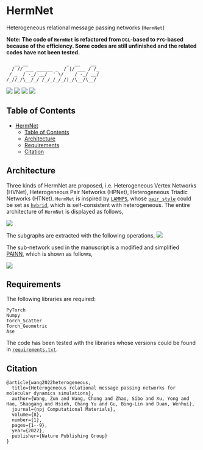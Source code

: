 # HermNet
Heterogeneous relational message passing networks (```HermNet```)

**Note: The code of `HermNet` is refactored from `DGL`-based to `PYG`-based because of the efficiency. Some codes are still unfinished and the related codes have not been tested.**

```
   __ __              _  __    __ 
  / // ___ ______ _  / |/ ___ / /_
 / _  / -_/ __/  ' \/    / -_/ __/
/_//_/\__/_/ /_/_/_/_/|_/\__/\__/ 
```

![](https://img.shields.io/badge/language-python-yellow)
[![](https://img.shields.io/badge/paper-PDF-orange)](https://www.nature.com/articles/s41524-022-00739-1)
![](https://img.shields.io/github/stars/sakuraiiiii/HermNet?style=social)
![](https://img.shields.io/github/forks/sakuraiiiii/HermNet?style=social)

## Table of Contents

- [HermNet](#hermnet)
  - [Table of Contents](#table-of-contents)
  - [Architecture](#architecture)
  - [Requirements](#requirements)
  - [Citation](#citation)

## Architecture
Three kinds of HermNet are proposed, i.e. Heterogeneous Vertex Networks (HVNet), Heterogeneous Pair Networks (HPNet), Heterogeneous Triadic Networks (HTNet). `HermNet` is inspired by [`LAMMPS`](https://lammps.sandia.gov/), whose [`pair_style`](https://lammps.sandia.gov/doc/pairs.html) could be set as [`hybrid`](https://lammps.sandia.gov/doc/pair_hybrid.html), which is self-consistent with heterogeneous. The entire architecture of `HermNet` is displayed as follows,

![](./figs/arch.svg)

The subgraphs are extracted with the following operations, 
![](./figs/subgraph.svg)

The sub-network used in the manuscript is a modified and simplified [PAINN](https://arxiv.org/abs/2102.03150), which is shown as follows, 

![](./figs/subnetwork.svg)

## Requirements
The following libraries are required:
```
PyTorch
Numpy
Torch_Scatter
Torch_Geometric
Ase
```
The code has been tested with the libraries whose versions could be found in [`requirements.txt`](./requirements.txt).


## Citation
```
@article{wang2022heterogeneous,
  title={Heterogeneous relational message passing networks for molecular dynamics simulations},
  author={Wang, Zun and Wang, Chong and Zhao, Sibo and Xu, Yong and Hao, Shaogang and Hsieh, Chang Yu and Gu, Bing-Lin and Duan, Wenhui},
  journal={npj Computational Materials},
  volume={8},
  number={1},
  pages={1--9},
  year={2022},
  publisher={Nature Publishing Group}
}
```